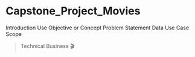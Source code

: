 # Capstone_Project_Movies
Introduction
Use
Objective or Concept
Problem Statement
Data
Use Case
Scope
> Technical
> Business
:clapper:
